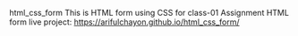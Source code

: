 html_css_form
This is HTML form using CSS for class-01 Assignment
HTML form live project: https://arifulchayon.github.io/html_css_form/
